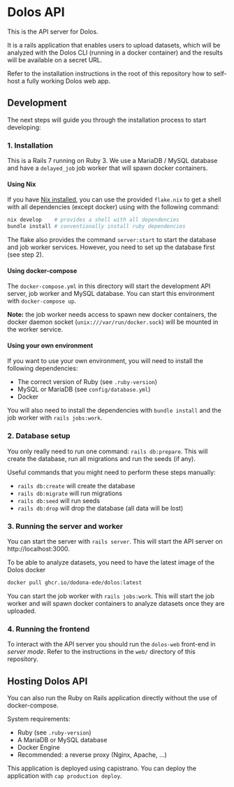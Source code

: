 # Dolos API

This is the API server for Dolos.

It is a rails application that enables users to upload datasets, which will be analyzed with the Dolos CLI (running in a docker container) and the results will be available on a secret URL.

Refer to the installation instructions in the root of this repository how to self-host a fully working Dolos web app.

## Development

The next steps will guide you through the installation process to start developing:

### 1. Installation

This is a Rails 7 running on Ruby 3. We use a MariaDB / MySQL database and have a `delayed_job` job worker that will spawn docker containers.

#### Using Nix

If you have [Nix installed](https://nixos.org/download.html#download-nix), you can use the provided `flake.nix` to get a shell with all dependencies (except docker) using with the following command:

```bash
nix develop    # provides a shell with all dependencies
bundle install # conventionally install ruby dependencies
```

The flake also provides the command `server:start` to start the database and job worker services. However, you need to set up the database first (see step 2). 

#### Using docker-compose

The `docker-compose.yml` in this directory will start the development API server, job worker and MySQL database.
You can start this environment with `docker-compose up`.

**Note:** the job worker needs access to spawn new docker containers, the docker daemon socket (`unix:///var/run/docker.sock`) will be mounted in the worker service.


#### Using your own environment

If you want to use your own environment, you will need to install the following dependencies:
- The correct version of Ruby (see `.ruby-version`)
- MySQL or MariaDB (see `config/database.yml`)
- Docker

You will also need to install the dependencies with `bundle install` and the job worker with `rails jobs:work`.

### 2. Database setup

You only really need to run one command: `rails db:prepare`. This will create the database, run all migrations and run the seeds (if any). 

Useful commands that you might need to perform these steps manually:
- `rails db:create` will create the database
- `rails db:migrate` will run migrations
- `rails db:seed` will run seeds
- `rails db:drop` will drop the database (all data will be lost)

### 3. Running the server and worker

You can start the server with `rails server`. This will start the API server on http://localhost:3000.

To be able to analyze datasets, you need to have the latest image of the Dolos docker

```bash
docker pull ghcr.io/dodona-ede/dolos:latest
```

You can start the job worker with `rails jobs:work`.
This will start the job worker and will spawn docker containers to analyze datasets once they are uploaded.

### 4. Running the frontend

To interact with the API server you should run the `dolos-web` front-end in _server mode_.
Refer to the instructions in the `web/` directory of this repository.

## Hosting Dolos API

You can also run the Ruby on Rails application directly without the use of docker-compose.

System requirements:
- Ruby (see `.ruby-version`)
- A MariaDB or MySQL database
- Docker Engine
- Recommended: a reverse proxy (Nginx, Apache, ...)

This application is deployed using capistrano.
You can deploy the application with `cap production deploy`.
